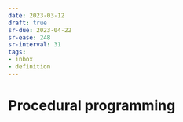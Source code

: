```yaml
---
date: 2023-03-12
draft: true
sr-due: 2023-04-22
sr-ease: 248
sr-interval: 31
tags:
- inbox
- definition
---
```


# Procedural programming